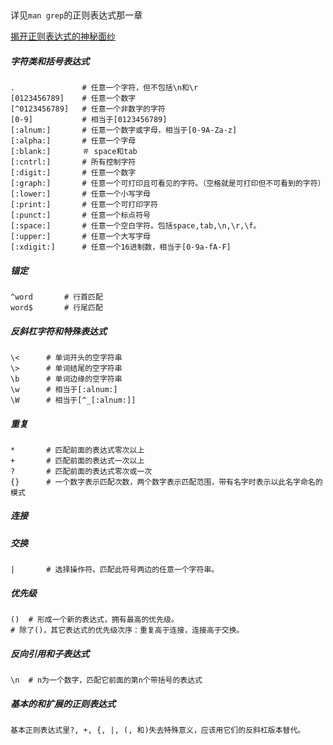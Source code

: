 ​	

详见`man grep`的正则表达式那一章

[揭开正则表达式的神秘面纱](http://www.regexlab.com/zh/regref.htm)

##### 字符类和括号表达式

```
.				# 任意一个字符，但不包括\n和\r
[0123456789]	# 任意一个数字
[^0123456789]	# 任意一个非数字的字符
[0-9]			# 相当于[0123456789]
[:alnum:]		# 任意一个数字或字母，相当于[0-9A-Za-z]
[:alpha:]		# 任意一个字母
[:blank:]		＃ space和tab
[:cntrl:]		# 所有控制字符
[:digit:]		# 任意一个数字
[:graph:]		# 任意一个可打印且可看见的字符。（空格就是可打印但不可看到的字符）
[:lower:]		# 任意一个小写字母
[:print:]		# 任意一个可打印字符
[:punct:]		# 任意一个标点符号
[:space:]		# 任意一个空白字符。包括space,tab,\n,\r,\f。
[:upper:]		# 任意一个大写字母
[:xdigit:]		# 任意一个16进制数，相当于[0-9a-fA-F]
```



##### 锚定

```
^word		# 行首匹配
word$		# 行尾匹配
```



##### 反斜杠字符和特殊表达式

```
\<		# 单词开头的空字符串
\>		# 单词结尾的空字符串
\b		# 单词边缘的空字符串
\w		# 相当于[:alnum:]
\W		# 相当于[^_[:alnum:]]
```



##### 重复

```
*		# 匹配前面的表达式零次以上
+		# 匹配前面的表达式一次以上
?		# 匹配前面的表达式零次或一次
{}		# 一个数字表示匹配次数，两个数字表示匹配范围，带有名字时表示以此名字命名的模式
```



##### 连接

##### 交换

```
|		# 选择操作符。匹配此符号两边的任意一个字符串。
```



##### 优先级

```
()	# 形成一个新的表达式，拥有最高的优先级。
# 除了()，其它表达式的优先级次序：重复高于连接，连接高于交换。
```



##### 反向引用和子表达式

```
\n	# n为一个数字，匹配它前面的第n个带括号的表达式
```



##### 基本的和扩展的正则表达式

```
基本正则表达式里?, +, {, |, (, 和)失去特殊意义，应该用它们的反斜杠版本替代。
```


